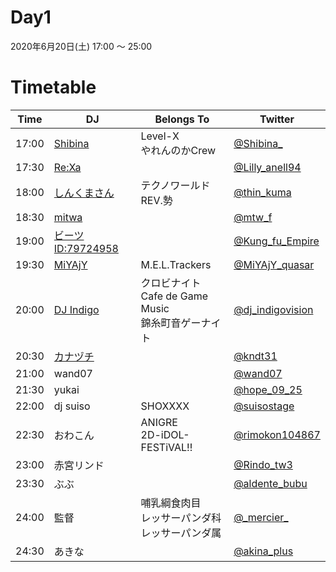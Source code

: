 # Day1

2020年6月20日(土) 17:00 ～ 25:00  

# Timetable

| Time  | DJ | Belongs To | Twitter |
| ------ | ------ | ------ | ------ |
| 17:00 | [Shibina](../setlist/day1/01_shibina.md)| Level-X <br> やれんのかCrew | [@Shibina_](https://twitter.com/Shibina_) |
| 17:30 | [Re:Xa](../setlist/day1/02_ReXa.md) |  | [@Lilly_anell94](https://twitter.com/Lilly_anell94) |
| 18:00 | [しんくまさん](../setlist/day1/03_shinkuma.md) | テクノワールドREV.勢 | [@thin_kuma](https://twitter.com/thin_kuma) |
| 18:30 | [mitwa](../setlist/day1/04_mitwa.md) | | [@mtw_f](https://twitter.com/mtw_f) |
| 19:00 | [ビーツID:79724958](../setlist/day1/05_79724958.md) |  | [@Kung_fu_Empire](https://twitter.com/Kung_fu_Empire) |
| 19:30 | [MiYAjY](../setlist/day1/06_MiYAjY.md) | M.E.L.Trackers | [@MiYAjY_quasar](https://twitter.com/MiYAjY_quasar) |
| 20:00 | [DJ Indigo](../setlist/day1/07_Indigo) | クロビナイト <br> Cafe de Game Music <br> 錦糸町音ゲーナイト| [@dj_indigovision](https://twitter.com/dj_indigovision) |
| 20:30 | [カナヅチ](../setlist/day1/08_KNDT.md) | | [@kndt31](https://twitter.com/kndt31) |
| 21:00 | wand07 | | [@wand07](https://twitter.com/wand07) |
| 21:30 | yukai | | [@hope_09_25](https://twitter.com/hope_09_25) |
| 22:00 | dj suiso | SHOXXXX | [@suisostage](https://twitter.com/suisostage) |
| 22:30 | おわこん | ANIGRE <br> 2D-iDOL-FESTiVAL!! | [@rimokon104867](https://twitter.com/rimokon104867) |
| 23:00 | 赤宮リンド | | [@Rindo_tw3](https://twitter.com/Rindo_tw3) |
| 23:30 | ぶぶ | | [@aldente_bubu](https://twitter.com/aldente_bubu) |
| 24:00 | 監督 | 哺乳綱食肉目 <br> レッサーパンダ科 <br> レッサーパンダ属 | [@\_mercier\_](https://twitter.com/_mercier_) |
| 24:30 | あきな |  | [@akina_plus](https://twitter.com/akina_plus) |
